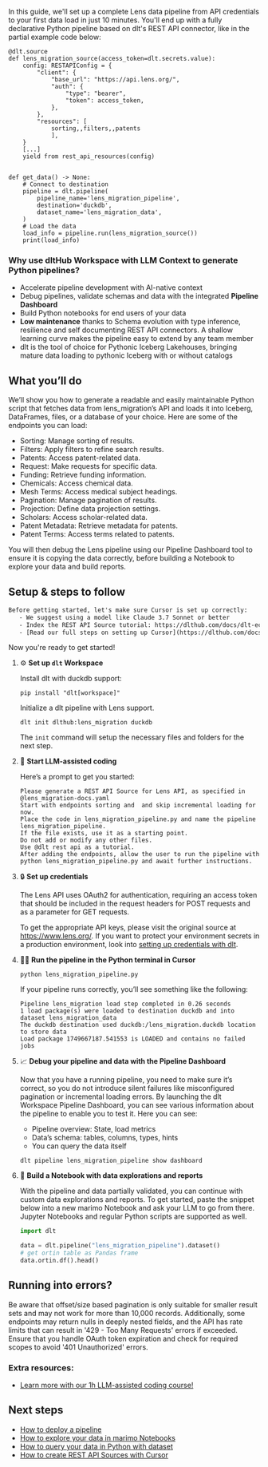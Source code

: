 In this guide, we'll set up a complete Lens data pipeline from API credentials to your first data load in just 10 minutes. You'll end up with a fully declarative Python pipeline based on dlt's REST API connector, like in the partial example code below:

```python-outcome
@dlt.source
def lens_migration_source(access_token=dlt.secrets.value):
    config: RESTAPIConfig = {
        "client": {
            "base_url": "https://api.lens.org/",
            "auth": {
                "type": "bearer",
                "token": access_token,
            },
        },
        "resources": [
            sorting,,filters,,patents
            ],
    }
    [...]
    yield from rest_api_resources(config)


def get_data() -> None:
    # Connect to destination
    pipeline = dlt.pipeline(
        pipeline_name='lens_migration_pipeline',
        destination='duckdb',
        dataset_name='lens_migration_data', 
    )
    # Load the data
    load_info = pipeline.run(lens_migration_source())
    print(load_info) 
```

### Why use dltHub Workspace with LLM Context to generate Python pipelines?

- Accelerate pipeline development with AI-native context
- Debug pipelines, validate schemas and data with the integrated **Pipeline Dashboard**
- Build Python notebooks for end users of your data
- **Low maintenance** thanks to Schema evolution with type inference, resilience and self documenting REST API connectors. A shallow learning curve makes the pipeline easy to extend by any team member
- dlt is the tool of choice for Pythonic Iceberg Lakehouses, bringing mature data loading to pythonic Iceberg with or without catalogs

## What you’ll do

We’ll show you how to generate a readable and easily maintainable Python script that fetches data from lens_migration’s API and loads it into Iceberg, DataFrames, files, or a database of your choice. Here are some of the endpoints you can load:

- Sorting: Manage sorting of results.
- Filters: Apply filters to refine search results.
- Patents: Access patent-related data.
- Request: Make requests for specific data.
- Funding: Retrieve funding information.
- Chemicals: Access chemical data.
- Mesh Terms: Access medical subject headings.
- Pagination: Manage pagination of results.
- Projection: Define data projection settings.
- Scholars: Access scholar-related data.
- Patent Metadata: Retrieve metadata for patents.
- Patent Terms: Access terms related to patents.

You will then debug the Lens pipeline using our Pipeline Dashboard tool to ensure it is copying the data correctly, before building a Notebook to explore your data and build reports.

## Setup & steps to follow

```default
Before getting started, let's make sure Cursor is set up correctly:
   - We suggest using a model like Claude 3.7 Sonnet or better
   - Index the REST API Source tutorial: https://dlthub.com/docs/dlt-ecosystem/verified-sources/rest_api/ and add it to context as **@dlt rest api**
   - [Read our full steps on setting up Cursor](https://dlthub.com/docs/dlt-ecosystem/llm-tooling/cursor-restapi#23-configuring-cursor-with-documentation)
```

Now you're ready to get started!

1. ⚙️ **Set up `dlt` Workspace**
    
    Install dlt with duckdb support:
    ```shell
    pip install "dlt[workspace]"
    ```

    Initialize a dlt pipeline with Lens support.
    ```shell
    dlt init dlthub:lens_migration duckdb
    ```

    The `init` command will setup the necessary files and folders for the next step.
    
2. 🤠 **Start LLM-assisted coding**
    
    Here’s a prompt to get you started:
    
    ```prompt
    Please generate a REST API Source for Lens API, as specified in @lens_migration-docs.yaml 
    Start with endpoints sorting and  and skip incremental loading for now. 
    Place the code in lens_migration_pipeline.py and name the pipeline lens_migration_pipeline. 
    If the file exists, use it as a starting point. 
    Do not add or modify any other files. 
    Use @dlt rest api as a tutorial. 
    After adding the endpoints, allow the user to run the pipeline with python lens_migration_pipeline.py and await further instructions.
    ```

    
3. 🔒 **Set up credentials** 
    
    The Lens API uses OAuth2 for authentication, requiring an access token that should be included in the request headers for POST requests and as a parameter for GET requests.
    
    To get the appropriate API keys, please visit the original source at https://www.lens.org/.
    If you want to protect your environment secrets in a production environment, look into [setting up credentials with dlt](https://dlthub.com/docs/walkthroughs/add_credentials).
    
4. 🏃‍♀️ **Run the pipeline in the Python terminal in Cursor**
    
    ```shell
    python lens_migration_pipeline.py
    ```
    
    If your pipeline runs correctly, you’ll see something like the following:
    
    ```shell
    Pipeline lens_migration load step completed in 0.26 seconds
    1 load package(s) were loaded to destination duckdb and into dataset lens_migration_data
    The duckdb destination used duckdb:/lens_migration.duckdb location to store data
    Load package 1749667187.541553 is LOADED and contains no failed jobs
    ```
    
5. 📈 **Debug your pipeline and data with the Pipeline Dashboard**

    Now that you have a running pipeline, you need to make sure it’s correct, so you do not introduce silent failures like misconfigured pagination or incremental loading errors. By launching the dlt Workspace Pipeline Dashboard, you can see various information about the pipeline to enable you to test it. Here you can see:
    - Pipeline overview: State, load metrics
    - Data’s schema: tables, columns, types, hints
    - You can query the data itself
    
    ```shell
    dlt pipeline lens_migration_pipeline show dashboard
    ```
    
6. 🐍 **Build a Notebook with data explorations and reports**

    With the pipeline and data partially validated, you can continue with custom data explorations and reports. To get started, paste the snippet below into a new marimo Notebook and ask your LLM to go from there. Jupyter Notebooks and regular Python scripts are supported as well.

    
    ```python
    import dlt

   data = dlt.pipeline("lens_migration_pipeline").dataset()
   # get ortin table as Pandas frame
   data.ortin.df().head()
    ```

## Running into errors?

Be aware that offset/size based pagination is only suitable for smaller result sets and may not work for more than 10,000 records. Additionally, some endpoints may return nulls in deeply nested fields, and the API has rate limits that can result in '429 - Too Many Requests' errors if exceeded. Ensure that you handle OAuth token expiration and check for required scopes to avoid '401 Unauthorized' errors.

### Extra resources:

- [Learn more with our 1h LLM-assisted coding course!](https://www.youtube.com/watch?v=GGid70rnJuM)

## Next steps

- [How to deploy a pipeline](https://dlthub.com/docs/walkthroughs/deploy-a-pipeline)
- [How to explore your data in marimo Notebooks](https://dlthub.com/docs/general-usage/dataset-access/marimo)
- [How to query your data in Python with dataset](https://dlthub.com/docs/general-usage/dataset-access/dataset)
- [How to create REST API Sources with Cursor](https://dlthub.com/docs/dlt-ecosystem/llm-tooling/cursor-restapi)
